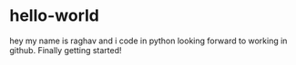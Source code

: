 # hello-world
hey 
my name is raghav and i code in python
looking forward to working in github.
Finally getting started!

